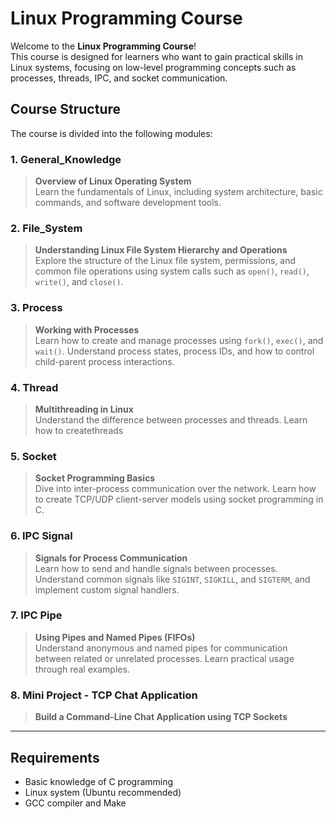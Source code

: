# Linux Programming Course

Welcome to the **Linux Programming Course**!  
This course is designed for learners who want to gain practical skills in Linux systems, focusing on low-level programming concepts such as processes, threads, IPC, and socket communication.

## Course Structure

The course is divided into the following modules:

### 1. General_Knowledge
> **Overview of Linux Operating System**  
Learn the fundamentals of Linux, including system architecture, basic commands, and software development tools.

### 2. File_System
> **Understanding Linux File System Hierarchy and Operations**  
Explore the structure of the Linux file system, permissions, and common file operations using system calls such as `open()`, `read()`, `write()`, and `close()`.

### 3. Process
> **Working with Processes**  
Learn how to create and manage processes using `fork()`, `exec()`, and `wait()`. Understand process states, process IDs, and how to control child-parent process interactions.

### 4. Thread
> **Multithreading in Linux**  
Understand the difference between processes and threads. Learn how to createthreads

### 5. Socket
> **Socket Programming Basics**  
Dive into inter-process communication over the network. Learn how to create TCP/UDP client-server models using socket programming in C.

### 6. IPC Signal
> **Signals for Process Communication**  
Learn how to send and handle signals between processes. Understand common signals like `SIGINT`, `SIGKILL`, and `SIGTERM`, and implement custom signal handlers.

### 7. IPC Pipe
> **Using Pipes and Named Pipes (FIFOs)**  
Understand anonymous and named pipes for communication between related or unrelated processes. Learn practical usage through real examples.

### 8. Mini Project - TCP Chat Application
> **Build a Command-Line Chat Application using TCP Sockets**  

---

## Requirements

- Basic knowledge of C programming
- Linux system (Ubuntu recommended)
- GCC compiler and Make
